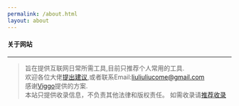 ```yaml
---
permalink: /about.html
layout: about
---
```


#### 关于网站

--- 

> 旨在提供互联网日常所需工具,目前只推荐个人常用的工具.  
> 欢迎各位大佬[提出建议](https://support.qq.com/products/111492/),或者联系Email:liuliuliucome@gmail.com         
> 感谢[Viggo](http://viggoz.com/)提供的方案.  
> 本站只提供收录信息，不负责其他法律和版权责任。
> 如需收录请[推荐收录](https://wj.qq.com/s2/5210735/4bf3)
